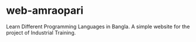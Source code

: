 # web-amraopari
Learn Different Programming Languages in Bangla. A simple website for the project of Industrial Training.
